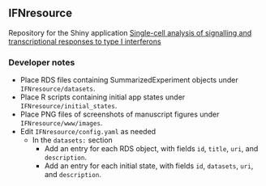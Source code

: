 ## IFNresource

Repository for the Shiny application [Single-cell analysis of signalling and transcriptional responses to type I interferons](https://rehwinkellab.shinyapps.io/ifnresource/)

### Developer notes

- Place RDS files containing SummarizedExperiment objects under `IFNresource/datasets`.
- Place R scripts containing initial app states under `IFNresource/initial_states`.
- Place PNG files of screenshots of manuscript figures under `IFNresource/www/images`.
- Edit `IFNresource/config.yaml` as needed
  - In the `datasets:` section
    - Add an entry for each RDS object, with fields `id`, `title`, `uri`, and `description`.
    - Add an entry for each initial state, with fields `id`, `datasets`, `uri`, and `description`.
